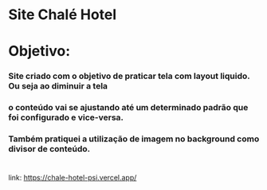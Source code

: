 # Site Chalé Hotel
#
#

# Objetivo: 
### Site criado com o objetivo de praticar tela com layout liquido. Ou seja ao diminuir a tela 
### o conteúdo  vai se ajustando até um determinado padrão que foi configurado e vice-versa. 
### Também pratiquei a utilização de imagem no background como divisor de conteúdo.
#
link: https://chale-hotel-psi.vercel.app/



